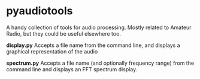# pyaudiotools
A handy collection of tools for audio processing.  Mostly related to Amateur Radio, but they could be useful elsewhere too.

**display.py**
Accepts a file name from the command line, and displays a graphical representation of the audio

**spectrum.py**
Accepts a file name (and optionally frequency range) from the command line and displays an FFT spectrum display.


